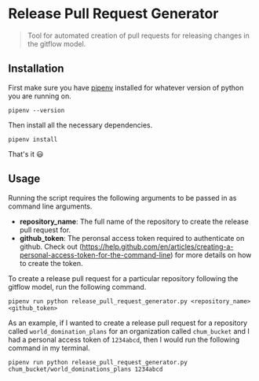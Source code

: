 # Release Pull Request Generator

> Tool for automated creation of pull requests for releasing changes in the gitflow model.

## Installation

First make sure you have [pipenv](https://github.com/pypa/pipenv) installed for whatever version of python you are running on.

```shell
pipenv --version
```

Then install all the necessary dependencies.

```shell
pipenv install
```

That's it :smiley:

## Usage

Running the script requires the following arguments to be passed in as command line arguments.

* **repository_name**: The full name of the repository to create the release pull request for.
* **github_token**: The peronsal access token required to authenticate on github. Check out (https://help.github.com/en/articles/creating-a-personal-access-token-for-the-command-line) for more details on how to create the token.

To create a release pull request for a particular repository following the gitflow model, run the following command.

```shell
pipenv run python release_pull_request_generator.py <repository_name> <github_token>
```

As an example, if I wanted to create a release pull request for a repository called `world_domination_plans` for an organization called `chum_bucket` and I had a personal access token of `1234abcd`, then I would run the following command in my terminal.

```shell
pipenv run python release_pull_request_generator.py chum_bucket/world_dominations_plans 1234abcd
```

